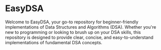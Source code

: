 # EasyDSA
Welcome to EasyDSA, your go-to repository for beginner-friendly implementations of Data Structures and Algorithms (DSA). Whether you're new to programming or looking to brush up on your DSA skills, this repository is designed to provide clear, concise, and easy-to-understand implementations of fundamental DSA concepts.
